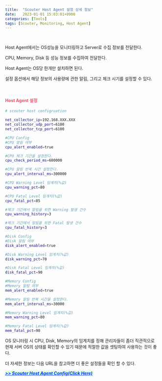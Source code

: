 ```yaml
---
title:  "Scouter Host Agent 설정 상세 정보"
date:   2023-01-01 15:03:01+0900
categories: [Tools]
tags: [Scouter, Monitoring, Host Agent]
---
```

<br>

Host Agent에서는 OS성능을 모니터링하고 Server로 수집 정보를 전달한다.

CPU, Memory, Disk 등 성능 정보를 수집하여 전달한다.

Host Agent는 OS당 한개만 설치하면 된다.

설정 옵션에서 해당 정보의 사용량에 관한 알림, 그리고 체크 시기를 설정할 수 있다.

<br>

#### **<span style="color:#ef5369">Host Agent 설정</span>**

```sh
# scouter host configruation

net_collector_ip=192.168.XXX.XXX
net_collector_udp_port=6100
net_collector_tcp_port=6100

#CPU Config
#CPU 알림 여부
cpu_alert_enabled=true

#CPU 체크 기간을 설정한다.
cpu_check_period_ms=600000

#CPU 알림 반복 시간 설정한다.
cpu_alert_interval_ms=300000

#CPU Warning Level 임계치(%값)
cpu_warning_pct=80

#CPU Fatal Level 임계치(%값)
cpu_fatal_pct=85

#체크 기간에서 알림을 위한 Warning 발생 건수
cpu_warning_history=3

#체크 기간에서 알림을 위한 Fatal 발생 건수
cpu_fatal_history=3

#Disk Config
#Disk 알림 여부
disk_alert_enabled=true

#Disk Warning Level 임계치(%값)
disk_warning_pct=70

#Disk Fatal Level 임계치(%값)
disk_fatal_pct=90

#Memory Config
#Memory 알림 여부
mem_alert_enabled=true

#Memory 알림 반복 시간을 설정한다.
mem_alert_interval_ms=30000

#Memory Warning Level 임계치(%값)
mem_warning_pct=80

#Memory Fatal Level 임계치(%값)
mem_fatal_pct=90
```

OS 모니터링 시 CPU, Disk, Memory의 임계치를 정해 관리자들이 좀더 직관적으로 현재 서버 OS의 상태를 확인할 수 있기 때문에 적절한 값을 셋팅하여 사용하는 것이 좋다.

더 자세한 정보는 다음 URL을 참고하면 더 좋은 설정들을 확인 할 수 있다.

[***<mark style='background-color: #dcffe4'><U style="color:#0033FF"> >> Scouter Host Agent Config(Click Here)</U></mark>***](https://github.com/scouter-project/scouter/blob/master/scouter.agent.host/src/main/java/scouter/agent/Configure.java)